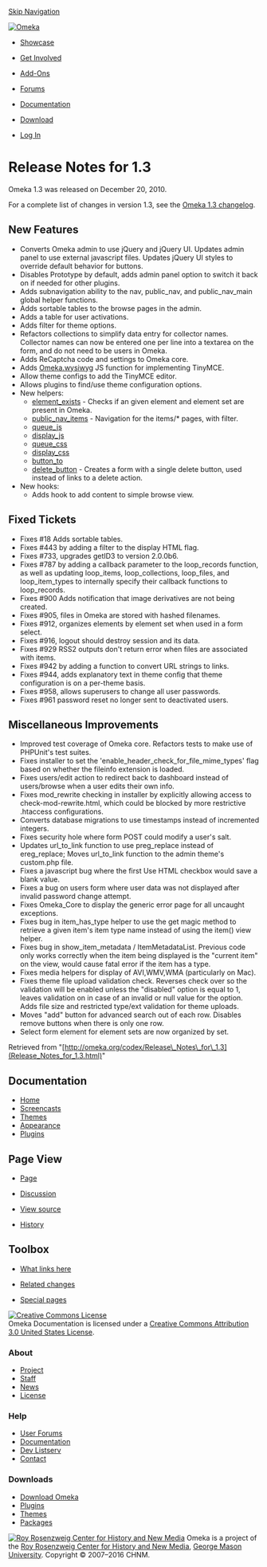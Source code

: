 <div id="wrap">

[Skip Navigation](Release_Notes_for_1.3.html#content)
<div id="header">

<div class="padding">

<span
id="logo">[![Omeka](http://omeka.org/ui/i/logo-horizontal-288px.gif)](../index.html)</span>
<div id="search-form">

</div>

-   <div id="nav-showcase">

    </div>

    [Showcase](../showcase.1.html)
-   <div id="nav-involved">

    </div>

    [Get Involved](../index.html%3Fp=124.html)
-   <div id="nav-addons">

    </div>

    [Add-Ons](../add-ons.1.html)
-   <div id="nav-forums">

    </div>

    [Forums](../forums/topic/mysqli-stmt.bind-result.html)
-   <div id="nav-documentation">

    </div>

    [Documentation](http://omeka.org/codex/)
-   <div id="nav-download">

    </div>

    [Download](../download.1.html)

</div>

</div>

<div id="content">

<div class="padding">

<div id="user-meta">

-   <div id="pt-login">

    </div>

    [Log
    In](http://omeka.org/c/index.php?title=Special:UserLogin&returnto=Release%20Notes%20for%201.3)

</div>

Release Notes for 1.3
=====================

<div id="primary">

Omeka 1.3 was released on December 20, 2010.

For a complete list of changes in version 1.3, see the [Omeka 1.3
changelog](https://omeka.org/trac/wiki/Omeka1.3ChangeLog).

<span id="New_Features" class="mw-headline"> New Features </span>
-----------------------------------------------------------------

-   Converts Omeka admin to use jQuery and jQuery UI. Updates admin
    panel to use external javascript files. Updates jQuery UI styles to
    override default behavior for buttons.
-   Disables Prototype by default, adds admin panel option to switch it
    back on if needed for other plugins.
-   Adds subnavigation ability to the nav, public\_nav, and
    public\_nav\_main global helper functions.
-   Adds sortable tables to the browse pages in the admin.
-   Adds a table for user activations.
-   Adds filter for theme options.
-   Refactors collections to simplify data entry for collector names.
    Collector names can now be entered one per line into a textarea on
    the form, and do not need to be users in Omeka.
-   Adds ReCaptcha code and settings to Omeka core.
-   Adds [Omeka.wysiwyg](Omeka.wysiwyg.html "Omeka.wysiwyg") JS function
    for implementing TinyMCE.
-   Allow theme configs to add the TinyMCE editor.
-   Allows plugins to find/use theme configuration options.
-   New helpers:
    -   [element\_exists](Functions/element_exists.html "Functions/element exists") -
        Checks if an given element and element set are present in Omeka.
    -   [public\_nav\_items](Theme_API/public_nav_items.html "Theme API/public nav items") -
        Navigation for the items/\* pages, with filter.
    -   [queue\_js](Theme_API/queue_js.html "Theme API/queue js")
    -   [display\_js](Theme_API/display_js.html "Theme API/display js")
    -   [queue\_css](Theme_API/queue_css.html "Theme API/queue css")
    -   [display\_css](Theme_API/display_css.html "Theme API/display css")
    -   [button\_to](http://omeka.org/c/index.php?title=Theme_API/button_to&action=edit&redlink=1 "Theme API/button to (page does not exist)")
    -   [delete\_button](http://omeka.org/c/index.php?title=Theme_API/delete_button&action=edit&redlink=1 "Theme API/delete button (page does not exist)") -
        Creates a form with a single delete button, used instead of
        links to a delete action.
-   New hooks:
    -   Adds hook to add content to simple browse view.

<span id="Fixed_Tickets" class="mw-headline"> Fixed Tickets </span>
-------------------------------------------------------------------

-   Fixes \#18 Adds sortable tables.
-   Fixes \#443 by adding a filter to the display HTML flag.
-   Fixes \#733, upgrades getID3 to version 2.0.0b6.
-   Fixes \#787 by adding a callback parameter to the loop\_records
    function, as well as updating loop\_items, loop\_collections,
    loop\_files, and loop\_item\_types to internally specify their
    callback functions to loop\_records.
-   Fixes \#900 Adds notification that image derivatives are not
    being created.
-   Fixes \#905, files in Omeka are stored with hashed filenames.
-   Fixes \#912, organizes elements by element set when used in a
    form select.
-   Fixes \#916, logout should destroy session and its data.
-   Fixes \#929 RSS2 outputs don't return error when files are
    associated with items.
-   Fixes \#942 by adding a function to convert URL strings to links.
-   Fixes \#944, adds explanatory text in theme config that theme
    configuration is on a per-theme basis.
-   Fixes \#958, allows superusers to change all user passwords.
-   Fixes \#961 password reset no longer sent to deactivated users.

<span id="Miscellaneous_Improvements" class="mw-headline"> Miscellaneous Improvements </span>
---------------------------------------------------------------------------------------------

-   Improved test coverage of Omeka core. Refactors tests to make use of
    PHPUnit's test suites.
-   Fixes installer to set the
    'enable\_header\_check\_for\_file\_mime\_types' flag based on
    whether the fileinfo extension is loaded.
-   Fixes users/edit action to redirect back to dashboard instead of
    users/browse when a user edits their own info.
-   Fixes mod\_rewrite checking in installer by explicitly allowing
    access to check-mod-rewrite.html, which could be blocked by more
    restrictive .htaccess configurations.
-   Converts database migrations to use timestamps instead of
    incremented integers.
-   Fixes security hole where form POST could modify a user's salt.
-   Updates url\_to\_link function to use preg\_replace instead of
    ereg\_replace; Moves url\_to\_link function to the admin theme's
    custom.php file.
-   Fixes a javascript bug where the first Use HTML checkbox would save
    a blank value.
-   Fixes a bug on users form where user data was not displayed after
    invalid password change attempt.
-   Fixes Omeka\_Core to display the generic error page for all
    uncaught exceptions.
-   Fixes bug in item\_has\_type helper to use the get magic method to
    retrieve a given item's item type name instead of using the item()
    view helper.
-   Fixes bug in show\_item\_metadata / ItemMetadataList. Previous code
    only works correctly when the item being displayed is the "current
    item" on the view, would cause fatal error if the item has a type.
-   Fixes media helpers for display of AVI,WMV,WMA (particularly
    on Mac).
-   Fixes theme file upload validation check. Reverses check over so the
    validation will be enabled unless the "disabled" option is equal to
    1, leaves validation on in case of an invalid or null value for
    the option. Adds file size and restricted type/ext validation for
    theme uploads.
-   Moves "add" button for advanced search out of each row. Disables
    remove buttons when there is only one row.
-   Select form element for element sets are now organized by set.

<div class="printfooter">

Retrieved from
"[http://omeka.org/codex/Release\_Notes\_for\_1.3](Release_Notes_for_1.3.html)"

</div>

<div id="catlinks" class="catlinks catlinks-allhidden">

</div>

</div>

<div id="secondary">

<div class="portlet">

Documentation
-------------

-   [Home](http://omeka.org/codex/)
-   [Screencasts](http://omeka.org/codex/Screencasts)
-   [Themes](http://omeka.org/codex/Managing_Themes_2.0)
-   [Appearance](http://omeka.org/codex/Managing_Appearance_2.0)
-   [Plugins](http://omeka.org/codex/Plugins2.0)

</div>

<div class="portlet">

Page View
---------

-   <div id="nav-page">

    </div>

    [Page](Release_Notes_for_1.3.html)
-   <div id="nav-discussion">

    </div>

    [Discussion](http://omeka.org/c/index.php?title=Talk:Release_Notes_for_1.3&action=edit&redlink=1)
-   <div id="nav-view_source">

    </div>

    [View
    source](http://omeka.org/c/index.php?title=Release_Notes_for_1.3&action=edit)
-   <div id="nav-history">

    </div>

    [History](http://omeka.org/c/index.php?title=Release_Notes_for_1.3&action=history)

</div>

<div id="wiki-toolbox" class="portlet">

Toolbox
-------

-   <div id="t-whatlinkshere">

    </div>

    [What links here](Special:WhatLinksHere/Release_Notes_for_1.3.html)
-   <div id="t-recentchangeslinked">

    </div>

    [Related
    changes](Special:RecentChangesLinked/Release_Notes_for_1.3.html)
-   <div id="t-specialpages">

    </div>

    [Special pages](http://omeka.org/codex/Special:SpecialPages)

</div>

[![Creative Commons
License](https://i.creativecommons.org/l/by/3.0/us/88x31.png)](http://creativecommons.org/licenses/by/3.0/us/)\
Omeka Documentation is licensed under a [Creative Commons Attribution
3.0 United States
License](http://creativecommons.org/licenses/by/3.0/us/).

</div>

</div>

</div>

<div id="footer">

<div class="padding">

<div id="sitemap">

<div class="section">

### About

-   [Project](../index.html%3Fp=2.html)
-   [Staff](../index.html%3Fp=3.html)
-   [News](../blog.1.html)
-   [License](http://www.gnu.org/copyleft/gpl.html)

</div>

<div class="section">

### Help

-   [User Forums](../forums/topic/mysqli-stmt.bind-result.html)
-   [Documentation](http://omeka.org/codex/)
-   [Dev Listserv](http://groups.google.com/group/omeka-dev)
-   [Contact](http://omeka.org/contact/)

</div>

<div class="section">

### Downloads

-   [Download Omeka](../download.1.html)
-   [Plugins](../plugins.html)
-   [Themes](../download/themes/index.html)
-   [Packages](../index.html%3Fp=222.html)

</div>

</div>

<div id="chnm-meta">

<span id="chnm-logo">[![Roy Rosenzweig Center for History and New
Media](http://omeka.org/ui/i/rrchnm-logo-regular.gif)](http://chnm.gmu.edu)</span>
Omeka is a project of the [Roy Rosenzweig Center for History and New
Media](http://chnm.gmu.edu), [George Mason
University](http://www.gmu.edu). Copyright © 2007–2016 CHNM.

</div>

</div>

</div>

</div>
